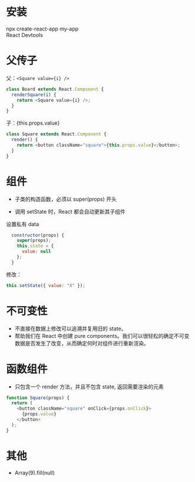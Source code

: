 # 安装

npx create-react-app my-app  
React Devtools

# 父传子

父：`<Square value={i} />`

```javascript
class Board extends React.Component {
  renderSquare(i) {
    return <Square value={i} />;
  }
}
```

子：{this.props.value}

```javascript
class Square extends React.Component {
  render() {
    return <button className="square">{this.props.value}</button>;
  }
}
```

# 组件

- 子类的构造函数，必须以 super(props) 开头

- 调用 setState 时，React 都会自动更新其子组件

设置私有 data

```javascript
  constructor(props) {
    super(props);
    this.state = {
      value: null
    };
  }
```

修改：

```javascript
this.setState({ value: "X" });
```

# 不可变性

- 不直接在数据上修改可以追溯并复用旧的 state。
- 帮助我们在 React 中创建 pure components。我们可以很轻松的确定不可变数据是否发生了改变，从而确定何时对组件进行重新渲染。

# 函数组件

- 只包含一个 render 方法，并且不包含 state, 返回需要渲染的元素

```javascript
function Square(props) {
  return (
    <button className="square" onClick={props.onClick}>
      {props.value}
    </button>
  );
}
```

# 其他

- Array(9).fill(null)

